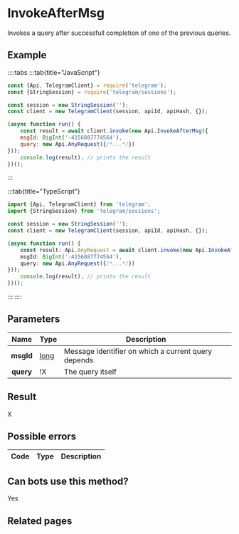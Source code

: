 # InvokeAfterMsg

Invokes a query after successfull completion of one of the previous queries.



## Example

::::tabs
:::tab{title="JavaScript"}
```js
const {Api, TelegramClient} = require('telegram');
const {StringSession} = require('telegram/sessions');

const session = new StringSession('');
const client = new TelegramClient(session, apiId, apiHash, {});

(async function run() {
    const result = await client.invoke(new Api.InvokeAfterMsg({
    msgId: BigInt('-4156887774564'),
    query: new Api.AnyRequest({/*...*/})
}));
    console.log(result); // prints the result
})();
```
:::

:::tab{title="TypeScript"}
```ts
import {Api, TelegramClient} from 'telegram';
import {StringSession} from 'telegram/sessions';

const session = new StringSession('');
const client = new TelegramClient(session, apiId, apiHash, {});

(async function run() {
    const result: Api.AnyRequest = await client.invoke(new Api.InvokeAfterMsg({
    msgId: BigInt('-4156887774564'),
    query: new Api.AnyRequest({/*...*/})
}));
    console.log(result); // prints the result
})();
```
:::
::::



## Parameters

| Name | Type | Description |
| :--: | ---- | ----------- |
| **msgId** | [long](https://core.telegram.org/type/long) | Message identifier on which a current query depends 
| **query** | !X | The query itself 


## Result

X



## Possible errors

| Code | Type | Description |
| :--: | ---- | ----------- |


## Can bots use this method?

Yes

## Related pages


